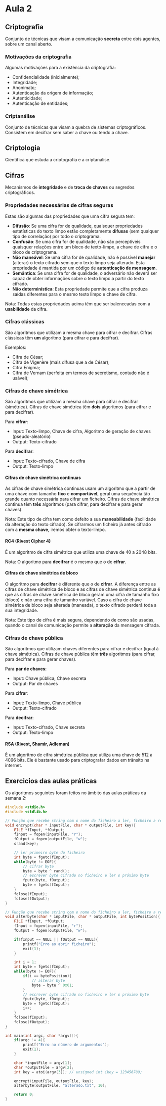 # Aula 2

## Criptografia
Conjunto de técnicas que visam a comunicação **secreta** entre dois agentes, sobre um canal aberto.

### Motivações da criptografia
Algumas motivações para a existência da criptografia:
 - Confidencialidade (inicialmente);
 - Integridade;
 - Anonimato;
 - Autenticação da origem de informação;
 - Autenticidade;
 - Autenticação de entidades;

### Criptanálise
Conjunto de técnicas que visam a quebra de sistemas criptográficos. Consistem em decifrar sem saber a chave ou tendo a chave.

## Criptologia
Cientifica que estuda a criptografia e a criptanálise.

## Cifras
Mecanismos de **integridade** e de **troca de chaves** ou segredos criptográficos.

### Propriedades necessárias de cifras seguras
Estas são algumas das propriedades que uma cifra segura tem:
- **Difusão**: Se uma cifra for de qualidade, quaisquer propriedades estatísticas do texto limpo estão completamente **difusas** (sem qualquer tipo de correlação) por todo o criptograma.
- **Confusão**: Se uma cifra for de qualidade, não são perceptiveis quaisquer relações entre um bloco de texto-limpo, a chave de cifra e o bloco de criptograma.
- **Não maneável**: Se uma cifra for de qualidade, não é possível **manejar** (alterar) o texto cifrado sem que o texto limpo seja alterado. Esta propriedade é mantida por um código de **autenticação de mensagem**.
- **Semântica**: Se uma cifra for de qualidade, o adversário não deverá ser capaz de obter informações sobre o texto limpo a partir do texto cifrado.
- **Não determinística**: Esta propriedade permite que a cifra produza saídas diferentes para o mesmo texto limpo e chave de cifra.

Nota: Todas estas propriedades acima têm que ser balenceadas com a **usabilidade** da cifra.

### Cifras clássicas
São algoritmos que utilizam a mesma chave para cifrar e decifrar. Cifras clássicas têm **um** algoritmo (para cifrar e para decifrar).

Exemplos:
 - Cifra de César;
 - Cifra de Vigenère (mais difusa que a de César);
 - Cifra Enigma;
 - Cifra de Vernam (perfeita em termos de secretismo, contudo não é usável);

### Cifras de chave simétrica
São algoritmos que utilizam a mesma chave para cifrar e decifrar (simétrica). Cifras de chave simétrica têm **dois** algoritmos (para cifrar e para decifrar).

Para **cifrar**:
 - Input: Texto-limpo, Chave de cifra, Algoritmo de geração de chaves (pseudo-aleatório)
 - Output: Texto-cifrado

Para **decifrar**:
 - Input: Texto-cifrado, Chave de cifra
 - Output: Texto-limpo

#### Cifras de chave simétrica continuas
As cifras de chave simétrica continuas usam um algoritmo que a partir de uma chave com tamanho **fixo** e **comportável**, geral uma sequência tão grande quanto necessária para cifrar um ficheiro. Cifras de chave simétrica continua têm **três** algoritmos (para cifrar, para decifrar e para gerar chaves).

Nota: Este tipo de cifra tem como defeito a sua **maneabilidade** (facilidade da alteração do texto cifrado). Se cifrarmos um ficheiro já antes cifrado com a **mesma chave**, iremos obter o texto-limpo.

#### RC4 (Rivest Cipher 4)
É um algoritmo de cifra simétrica que utiliza uma chave de 40 a 2048 bits.

Nota: O algoritmo para **decifrar** é o mesmo que o de **cifrar**.

#### Cifras de chave simétrica de bloco
O algoritmo para **decifrar** é diferente que o de **cifrar**. A diferença entre as cifras de chave simétrica de bloco e as cifras de chave simétrica continua é que as cifras de chave simétrica de bloco geram uma cifra de tamanho fixo (bloco) e não uma cifra de tamanho variável. Caso a cifra de chave simétrica de bloco seja alterada (maneada), o texto cifrado perderá toda a sua integridade.

Nota: Este tipo de cifra é mais segura, dependendo de como são usadas, quando o canal de comunicação permite a **alteração** da mensagem cifrada.

### Cifras de chave pública
São algoritmos que utilizam chaves diferentes para cifrar e decifrar (igual á chave simétrica). Cifras de chave pública têm **três** algoritmos (para cifrar, para decifrar e para gerar chaves).

Para **par de chaves**:
 - Input: Chave pública, Chave secreta
 - Output: Par de chaves

Para **cifrar**:
 - Input: Texto-limpo, Chave pública
 - Output: Texto-cifrado

Para **decifrar**:
 - Input: Texto-cifrado, Chave secreta
 - Output: Texto-limpo

#### RSA (Rivest, Shamir, Adleman)
É um algoritmo de cifra simétrica pública que utiliza uma chave de 512 a 4096 bits. Ele é bastante usado para criptografar dados em trânsito na internet.


## Exercicios das aulas práticas
Os algoritmos seguintes foram feitos no âmbito das aulas práticas da semana 2:
```c
#include <stdio.h>
#include <stdlib.h>

// Função que recebe string com o nome do ficheiro a ler, ficheiro a receber e a chave pseudoaleatória para o cifrar
void encrypt(char * inputFile, char * outputFile, int key){
    FILE *fInput, *fOutput;
    fInput = fopen(inputFile, "r");
    fOutput = fopen(outputFile, "w");
    srand(key);

    // ler primeiro byte do ficheiro
    int byte = fgetc(fInput);
    while(byte != EOF){
        // cifrar byte
        byte = byte ^ rand();
        // escrever byte cifrado no ficheiro e ler o próximo byte
        fputc(byte, fOutput);
        byte = fgetc(fInput);
    }
    fclose(fInput);
    fclose(fOutput);
}

// Função que recebe string com o nome do ficheiro a ler, ficheiro a receber e a posição do byte a alterar
void alterbyte(char * inputFile, char * outputFile, int bytePosition){
    FILE *fInput, *fOutput;
    fInput = fopen(inputFile, "r");
    fOutput = fopen(outputFile, "w");

    if(fInput == NULL || fOutput == NULL){
        printf("Erro ao abrir ficheiro");
        exit(1);
    }

    int i = 1;
    int byte = fgetc(fInput);
    while(byte != EOF){
        if(i == bytePosition){
            // alterar byte
            byte = byte ^ 0x01;
        }
        // escrever byte cifrado no ficheiro e ler o próximo byte
        fputc(byte, fOutput);
        byte = fgetc(fInput);
        i++;
    }
    fclose(fInput);
    fclose(fOutput);
}

int main(int argc, char *argv[]){
    if(argc != 4){
        printf("Erro no número de argumentos");
        exit(1);
    }

    char *inputFile = argv[1];
    char *outputFile = argv[2];
    int key = atoi(argv[3]); // unsigned int ikey = 123456789;

    encrypt(inputFile, outputFile, key);
    alterbyte(outputFile, "alterado.txt", 10);

    return 0;
}
```